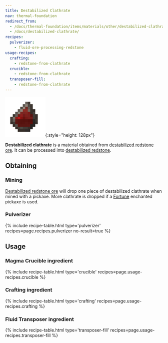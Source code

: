 ```yaml
---
title: Destabilized Clathrate
nav: thermal-foundation
redirect_from:
  - /docs/thermal-foundation/items/materials/other/destabilized-clathrate/
  - /docs/destabilized-clathrate/
recipes:
  pulverizer:
    - fluid-ore-processing-redstone
usage-recipes:
  crafting:
    - redstone-from-clathrate
  crucible:
    - redstone-from-clathrate
  transposer-fill:
    - redstone-from-clathrate
---
```


![Destabilized clathrate](/assets/images/thermal-foundation/clathrate-redstone.gif){:style="height: 128px"}


**Destabilized clathrate** is a material obtained from [destabilized redstone
ore](/docs/thermal-foundation/destabilized-redstone-ore/). It can be processed into [destabilized
redstone](/docs/thermal-foundation/destabilized-redstone/).


Obtaining
---------

### Mining
[Destabilized redstone ore](/docs/thermal-foundation/destabilized-redstone-ore/) will drop one
piece of destabilized clathrate when mined with a pickaxe. More clathrate is
dropped if a [Fortune](https://minecraft.gamepedia.com/Fortune) enchanted
pickaxe is used.

### Pulverizer
{% include recipe-table.html type='pulverizer' recipes=page.recipes.pulverizer no-result=true %}


Usage
-----

### Magma Crucible ingredient
{% include recipe-table.html type='crucible' recipes=page.usage-recipes.crucible %}

### Crafting ingredient
{% include recipe-table.html type='crafting' recipes=page.usage-recipes.crafting %}

### Fluid Transposer ingredient
{% include recipe-table.html type='transposer-fill' recipes=page.usage-recipes.transposer-fill %}
